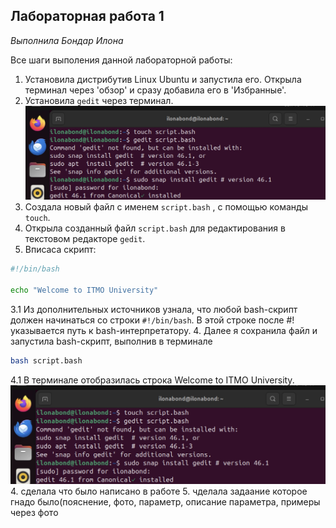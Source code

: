## Лабораторная работа 1

*Выполнила Бондар Илона*

Все шаги выполения данной лабораторной работы:
1. Установила дистрибутив Linux Ubuntu и запустила его. Открыла терминал через 'обзор' и сразу добавила его в 'Избранные'.
2. Установила `gedit` через терминал.
![Screnshot](https://github.com/ilonabond/Informatics/blob/main/Снимок%20экрана%202024-09-10%20в%2019.41.10.jpg)
3. Создала новый файл с именем `script.bash` , с помощью команды `touch`.
4. Открыла созданный файл `script.bash` для редактирования в текстовом редакторе `gedit`. 
3. Впиcаса скрипт:

```bash
#!/bin/bash

echo "Welcome to ITMO University"
```
3.1 Из дополнительных источников узнала, что любой bash-скрипт должен начинаться со строки `#!/bin/bash`. В этой строке после #! указывается путь к bash-интерпретатору.
4. Далее я сохранила файл и запустила bash-скрипт, выполнив в терминале

```bash
bash script.bash
```
4.1 В терминале отобразилась строка Welcome to ITMO University.
![Screnshot2](https://github.com/ilonabond/Informatics/blob/main/Снимок%20экрана%202024-09-10%20в%2019.41.10.jpg)
4. сделала что было написано в работе
5. чделала задаание которое гнадо было(пояснение, фото, параметр, описание параметра, примеры через фото


